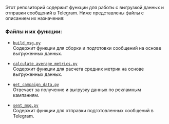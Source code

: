 Этот репозиторий содержит функции для работы с выгрузкой данных и отправки сообщений в Telegram. Ниже представлены файлы с описанием их назначения:

### Файлы и их функции:

- [`build_msg.py`](https://github.com/bnepryakhin63/direct_to_tg/blob/main/build_msg.py)  
  Содержит функции для сборки и подготовки сообщений на основе выгруженных данных.

- [`calculate_average_metrics.py`](https://github.com/bnepryakhin63/direct_to_tg/blob/main/calculate_average_metrics.py)  
  Содержит функции для расчета средних метрик на основе выгруженных данных.

- [`get_campaign_data.py`](https://github.com/bnepryakhin63/direct_to_tg/blob/main/get_campaign_data.py)  
  Отвечает за получение и выгрузку данных по рекламным кампаниям.

- [`sent_msg.py`](https://github.com/bnepryakhin63/direct_to_tg/blob/main/sent_msg.py)  
  Содержит функции для отправки подготовленных сообщений в Telegram.